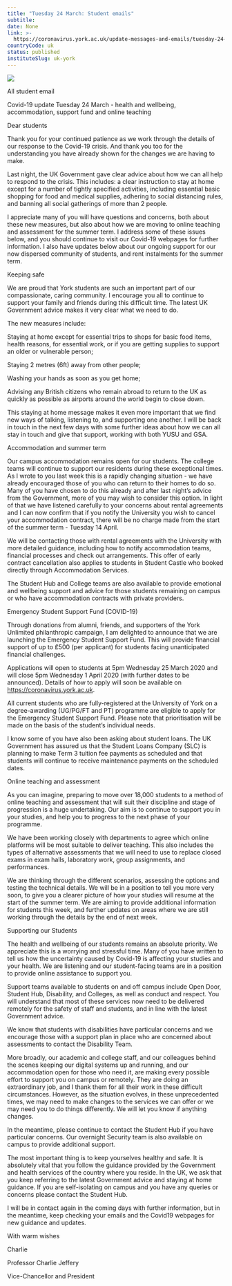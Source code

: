 ```yaml
---
title: "Tuesday 24 March: Student emails"
subtitle: 
date: None
link: >-
  https://coronavirus.york.ac.uk/update-messages-and-emails/tuesday-24-march-student-emails
countryCode: uk
status: published
instituteSlug: uk-york
---
```

![](https://lh4.googleusercontent.com/7SFGerL1e8_nNxORbP09lqQKO3XfKs_ZGtlynsgKlkeRulD3ck1QvA1B5Ziz36qnTAnxWYwpUxAJ68Lu6xrye4B_Q2yQVnAt)

All student email

Covid-19 update Tuesday 24 March - health and wellbeing, accommodation, support fund and online teaching

Dear students

Thank you for your continued patience as we work through the details of our response to the Covid-19 crisis. And thank you too for the understanding you have already shown for the changes we are having to make.

Last night, the UK Government gave clear advice about how we can all help to respond to the crisis. This includes: a clear instruction to stay at home except for a number of tightly specified activities, including essential basic shopping for food and medical supplies, adhering to social distancing rules, and banning all social gatherings of more than 2 people.

I appreciate many of you will have questions and concerns, both about these new measures, but also about how we are moving to online teaching and assessment for the summer term. I address some of these issues below, and you should continue to visit our Covid-19 webpages for further information. I also have updates below about our ongoing support for our now dispersed community of students, and rent instalments for the summer term.

Keeping safe

We are proud that York students are such an important part of our compassionate, caring community. I encourage you all to continue to support your family and friends during this difficult time. The latest UK Government advice makes it very clear what we need to do.

The new measures include:

Staying at home except for essential trips to shops for basic food items, health reasons, for essential work, or if you are getting supplies to support an older or vulnerable person;

Staying 2 metres (6ft) away from other people;

Washing your hands as soon as you get home;

Advising any British citizens who remain abroad to return to the UK as quickly as possible as airports around the world begin to close down.

This staying at home message makes it even more important that we find new ways of talking, listening to, and supporting one another. I will be back in touch in the next few days with some further ideas about how we can all stay in touch and give that support, working with both YUSU and GSA.

Accommodation and summer term

Our campus accommodation remains open for our students. The college teams will continue to support our residents during these exceptional times. As I wrote to you last week this is a rapidly changing situation - we have already encouraged those of you who can return to their homes to do so. Many of you have chosen to do this already and after last night’s advice from the Government, more of you may wish to consider this option. In light of that we have listened carefully to your concerns about rental agreements and I can now confirm that if you notify the University you wish to cancel your accommodation contract, there will be no charge made from the start of the summer term - Tuesday 14 April.

We will be contacting those with rental agreements with the University with more detailed guidance, including how to notify accommodation teams, financial processes and check out arrangements. This offer of early contract cancellation also applies to students in Student Castle who booked directly through Accommodation Services.

The Student Hub and College teams are also available to provide emotional and wellbeing support and advice for those students remaining on campus or who have accommodation contracts with private providers.

Emergency Student Support Fund (COVID-19)

Through donations from alumni, friends, and supporters of the York Unlimited philanthropic campaign, I am delighted to announce that we are launching the Emergency Student Support Fund. This will provide financial support of up to £500 (per applicant) for students facing unanticipated financial challenges.

Applications will open to students at 5pm Wednesday 25 March 2020 and will close 5pm Wednesday 1 April 2020 (with further dates to be announced). Details of how to apply will soon be available on https://coronavirus.york.ac.uk.

All current students who are fully-registered at the University of York on a degree-awarding (UG/PG/FT and PT) programme are eligible to apply for the Emergency Student Support Fund. Please note that prioritisation will be made on the basis of the student’s individual needs.

I know some of you have also been asking about student loans. The UK Government has assured us that the Student Loans Company (SLC) is planning to make Term 3 tuition fee payments as scheduled and that students will continue to receive maintenance payments on the scheduled dates.

Online teaching and assessment

As you can imagine, preparing to move over 18,000 students to a method of online teaching and assessment that will suit their discipline and stage of progression is a huge undertaking. Our aim is to continue to support you in your studies, and help you to progress to the next phase of your programme.

We have been working closely with departments to agree which online platforms will be most suitable to deliver teaching. This also includes the types of alternative assessments that we will need to use to replace closed exams in exam halls, laboratory work, group assignments, and performances.

We are thinking through the different scenarios, assessing the options and testing the technical details. We will be in a position to tell you more very soon, to give you a clearer picture of how your studies will resume at the start of the summer term. We are aiming to provide additional information for students this week, and further updates on areas where we are still working through the details by the end of next week.

Supporting our Students

The health and wellbeing of our students remains an absolute priority. We appreciate this is a worrying and stressful time. Many of you have written to tell us how the uncertainty caused by Covid-19 is affecting your studies and your health. We are listening and our student-facing teams are in a position to provide online assistance to support you.

Support teams available to students on and off campus include Open Door, Student Hub, Disability, and Colleges, as well as conduct and respect. You will understand that most of these services now need to be delivered remotely for the safety of staff and students, and in line with the latest Government advice.

We know that students with disabilities have particular concerns and we encourage those with a support plan in place who are concerned about assessments to contact the Disability Team.

More broadly, our academic and college staff, and our colleagues behind the scenes keeping our digital systems up and running, and our accommodation open for those who need it, are making every possible effort to support you on campus or remotely. They are doing an extraordinary job, and I thank them for all their work in these difficult circumstances. However, as the situation evolves, in these unprecedented times, we may need to make changes to the services we can offer or we may need you to do things differently. We will let you know if anything changes.

In the meantime, please continue to contact the Student Hub if you have particular concerns. Our overnight Security team is also available on campus to provide additional support.

The most important thing is to keep yourselves healthy and safe. It is absolutely vital that you follow the guidance provided by the Government and health services of the country where you reside. In the UK, we ask that you keep referring to the latest Government advice and staying at home guidance. If you are self-isolating on campus and you have any queries or concerns please contact the Student Hub.

I will be in contact again in the coming days with further information, but in the meantime, keep checking your emails and the Covid19 webpages for new guidance and updates.

With warm wishes





Charlie

Professor Charlie Jeffery

Vice-Chancellor and President